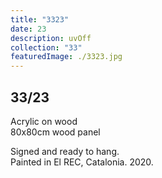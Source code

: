 ```yaml
---
title: "3323"
date: 23
description: uvOff
collection: "33"
featuredImage: ./3323.jpg
---
```


## 33/23

Acrylic on wood<br/>
80x80cm wood panel

Signed and ready to hang.<br/>
Painted in El REC, Catalonia. 2020.